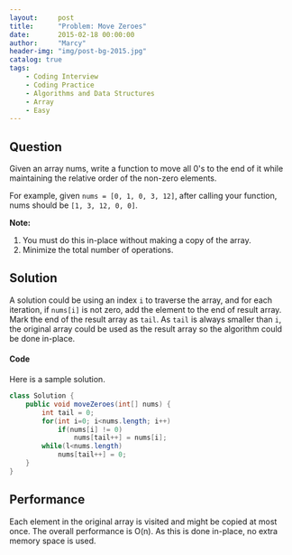 ```yaml
---
layout:     post
title:      "Problem: Move Zeroes"
date:       2015-02-18 00:00:00
author:     "Marcy"
header-img: "img/post-bg-2015.jpg"
catalog: true
tags:
    - Coding Interview
    - Coding Practice
    - Algorithms and Data Structures
    - Array
    - Easy
---
```


## Question

Given an array nums, write a function to move all 0's to the end of it while maintaining the relative order of the non-zero elements.

For example, given `nums = [0, 1, 0, 3, 12]`, after calling your function, nums should be `[1, 3, 12, 0, 0]`.

**Note:**
1. You must do this in-place without making a copy of the array.
2. Minimize the total number of operations.


## Solution

A solution could be using an index `i` to traverse the array, and for each iteration, if `nums[i]` is not zero, add the element to the end of result array. Mark the end of the result array as `tail`. As `tail` is always smaller than `i`, the original array could be used as the result array so the algorithm could be done in-place.

#### Code

Here is a sample solution.

```java
class Solution {
    public void moveZeroes(int[] nums) {
        int tail = 0;
        for(int i=0; i<nums.length; i++) 
            if(nums[i] != 0) 
                nums[tail++] = nums[i];
        while(l<nums.length) 
            nums[tail++] = 0;
    }
}
```

## Performance

Each element in the original array is visited and might be copied at most once. The overall performance is O(n). As this is done in-place, no extra memory space is used.
